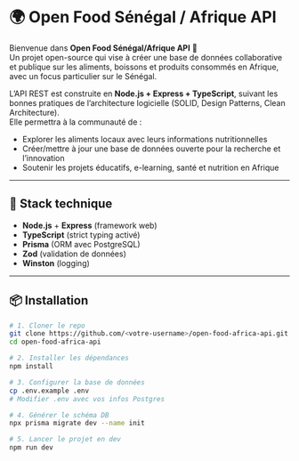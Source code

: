 # 🌍 Open Food Sénégal / Afrique API

Bienvenue dans **Open Food Sénégal/Afrique API** 🎉  
Un projet open-source qui vise à créer une base de données collaborative et publique sur les aliments, boissons et produits consommés en Afrique, avec un focus particulier sur le Sénégal.  

L’API REST est construite en **Node.js + Express + TypeScript**, suivant les bonnes pratiques de l’architecture logicielle (SOLID, Design Patterns, Clean Architecture).  
Elle permettra à la communauté de :  
- Explorer les aliments locaux avec leurs informations nutritionnelles  
- Créer/mettre à jour une base de données ouverte pour la recherche et l’innovation  
- Soutenir les projets éducatifs, e-learning, santé et nutrition en Afrique  

---

## 🚀 Stack technique

- **Node.js** + **Express** (framework web)  
- **TypeScript** (strict typing activé)  
- **Prisma** (ORM avec PostgreSQL)  
- **Zod** (validation de données)  
- **Winston** (logging)  

---

## 📦 Installation

```bash
# 1. Cloner le repo
git clone https://github.com/<votre-username>/open-food-africa-api.git
cd open-food-africa-api

# 2. Installer les dépendances
npm install

# 3. Configurer la base de données
cp .env.example .env
# Modifier .env avec vos infos Postgres

# 4. Générer le schéma DB
npx prisma migrate dev --name init

# 5. Lancer le projet en dev
npm run dev
